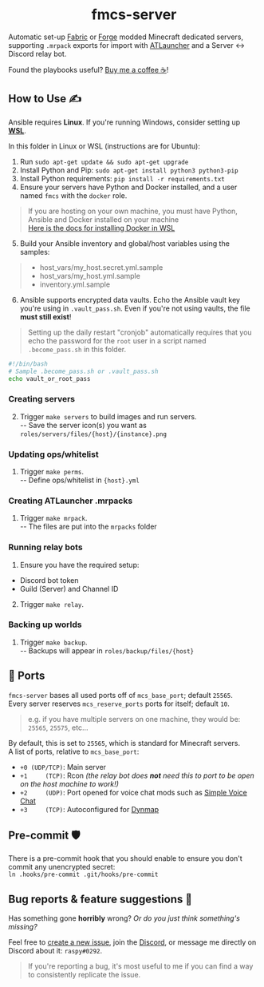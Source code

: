 <div align="center">

# fmcs-server

</div>

Automatic set-up [Fabric](https://fabricmc.net/) or [Forge](https://forums.minecraftforge.net/) modded Minecraft dedicated servers, supporting `.mrpack` exports for import with [ATLauncher](https://atlauncher.com/) and a Server <-> Discord relay bot.

Found the playbooks useful? [Buy me a coffee ☕](https://ko-fi.com/raspy)!

## How to Use ✍️

Ansible requires **Linux**. If you're running Windows, consider setting up [**WSL**](https://learn.microsoft.com/en-us/windows/wsl/install).

In this folder in Linux or WSL (instructions are for Ubuntu):

1. Run `sudo apt-get update && sudo apt-get upgrade`
2. Install Python and Pip: `sudo apt-get install python3 python3-pip`
3. Install Python requirements: `pip install -r requirements.txt`
4. Ensure your servers have Python and Docker installed, and a user named `fmcs` with the `docker` role.
> If you are hosting on your own machine, you must have Python, Ansible and Docker installed on your machine<br/>
> [Here is the docs for installing Docker in WSL](https://docs.docker.com/desktop/install/ubuntu/)
5. Build your Ansible inventory and global/host variables using the samples:
> * host_vars/my_host.secret.yml.sample
> * host_vars/my_host.yml.sample
> * inventory.yml.sample
6. Ansible supports encrypted data vaults. Echo the Ansible vault key you're using in `.vault_pass.sh`. Even if you're not using vaults, the file **must still exist**!
> Setting up the daily restart "cronjob" automatically requires that you echo the password for the `root` user in a script named `.become_pass.sh` in this folder.

```sh
#!/bin/bash
# Sample .become_pass.sh or .vault_pass.sh
echo vault_or_root_pass
```

### Creating servers
2. Trigger `make servers` to build images and run servers.<br/>
-- Save the server icon(s) you want as `roles/servers/files/{host}/{instance}.png`

### Updating ops/whitelist
1. Trigger `make perms`.<br/>
-- Define ops/whitelist in `{host}.yml`

### Creating ATLauncher .mrpacks
1. Trigger `make mrpack`.<br/>
-- The files are put into the `mrpacks` folder

### Running relay bots
1. Ensure you have the required setup:
* Discord bot token
* Guild (Server) and Channel ID
2. Trigger `make relay`.<br/>

### Backing up worlds
1. Trigger `make backup`.<br/>
-- Backups will appear in `roles/backup/files/{host}`

## 🔌 Ports
`fmcs-server` bases all used ports off of `mcs_base_port`; default `25565`.<br/>
Every server reserves `mcs_reserve_ports` ports for itself; default `10`.
> e.g. if you have multiple servers on one machine, they would be: `25565`, `25575`, etc...

By default, this is set to `25565`, which is standard for Minecraft servers.<br/>
A list of ports, relative to `mcs_base_port`:
- `+0 (UDP/TCP)`: Main server
- `+1     (TCP)`: Rcon *(the relay bot does **not** need this to port to be open on the host machine to work!)*
- `+2     (UDP)`: Port opened for voice chat mods such as [Simple Voice Chat](https://modrinth.com/plugin/simple-voice-chat)
- `+3     (TCP)`: Autoconfigured for [Dynmap](https://github.com/webbukkit/dynmap/)

## Pre-commit 🛡️
There is a pre-commit hook that you should enable to ensure you don't commit any unencrypted secret:<br/>
`ln .hooks/pre-commit .git/hooks/pre-commit`

## Bug reports & feature suggestions 🐛
Has something gone **horribly** wrong? *Or do you just think something's missing?*

Feel free to [create a new issue](https://github.com/jack-avery/fmcs-server/issues), join the [Discord](https://discord.gg/qpyT4zx), or message me directly on Discord about it: `raspy#0292`.

> If you're reporting a bug, it's most useful to me if you can find a way to consistently replicate the issue.<br/>
